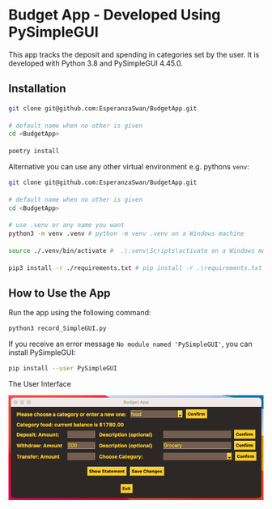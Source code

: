 # Budget App - Developed Using PySimpleGUI

This app tracks the deposit and spending in categories set by the user. It is developed with Python 3.8 and 
PySimpleGUI 4.45.0. 

## Installation
```bash
git clone git@github.com:EsperanzaSwan/BudgetApp.git

# default name when no other is given
cd <BudgetApp>

poetry install
```

Alternative you can use any other virtual environment e.g. pythons `venv`:

```bash
git clone git@github.com:EsperanzaSwan/BudgetApp.git

# default name when no other is given
cd <BudgetApp>

# use .venv or any name you want
python3 -m venv .venv # python -m venv .venv on a Windows machine

source ./.venv/bin/activate #  .\.venv\Scripts\activate on a Windows machine

pip3 install -r ./requirements.txt # pip install -r .\requirements.txt on a Windows machine
```
## How to Use the App

Run the app using the following command:

``` bash
python3 record_SimpleGUI.py
```
If you receive an error message `No module named 'PySimpleGUI'`, you can install PySimpleGUI:

``` bash
pip install --user PySimpleGUI
```
The User Interface

<img src = https://github.com/EsperanzaSwan/BudgetApp/blob/master/App_GUI.png>
